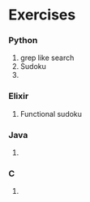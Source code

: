 # Exercises

### Python

1. grep like search
2. Sudoku
3. 


### Elixir

1. Functional sudoku


### Java

1.


### C

1.
